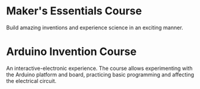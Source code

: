 # Maker's Essentials Course
Build amazing inventions and experience science in an exciting manner.

# Arduino Invention Course

An interactive-electronic experience. The course allows experimenting with the Arduino platform and board, practicing basic programming and affecting the electrical circuit.